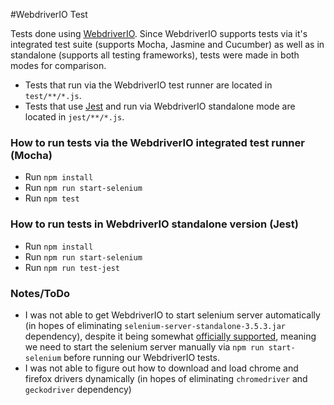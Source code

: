 #WebdriverIO Test

Tests done using [WebdriverIO](http://webdriver.io/guide.html). Since WebdriverIO supports tests via it's integrated test suite (supports Mocha, Jasmine and Cucumber) as well as in standalone (supports all testing frameworks), tests were made in both modes for comparison.

* Tests that run via the WebdriverIO test runner are located in `test/**/*.js`. 
* Tests that use [Jest](https://facebook.github.io/jest/) and run via WebdriverIO standalone mode are located in `jest/**/*.js`.

### How to run tests via the WebdriverIO integrated test runner (Mocha)

* Run `npm install`
* Run `npm run start-selenium`
* Run `npm test`

### How to run tests in WebdriverIO standalone version (Jest)

* Run `npm install`
* Run `npm run start-selenium`
* Run `npm run test-jest`

### Notes/ToDo

* I was not able to get WebdriverIO to start selenium server automatically (in hopes of eliminating `selenium-server-standalone-3.5.3.jar` dependency), despite it being somewhat [officially supported](http://webdriver.io/guide/services/selenium-standalone.html), meaning we need to start the selenium server manually via `npm run start-selenium` before running our WebdriverIO tests.
* I was not able to figure out how to download and load chrome and firefox drivers dynamically (in hopes of eliminating `chromedriver` and `geckodriver` dependency)